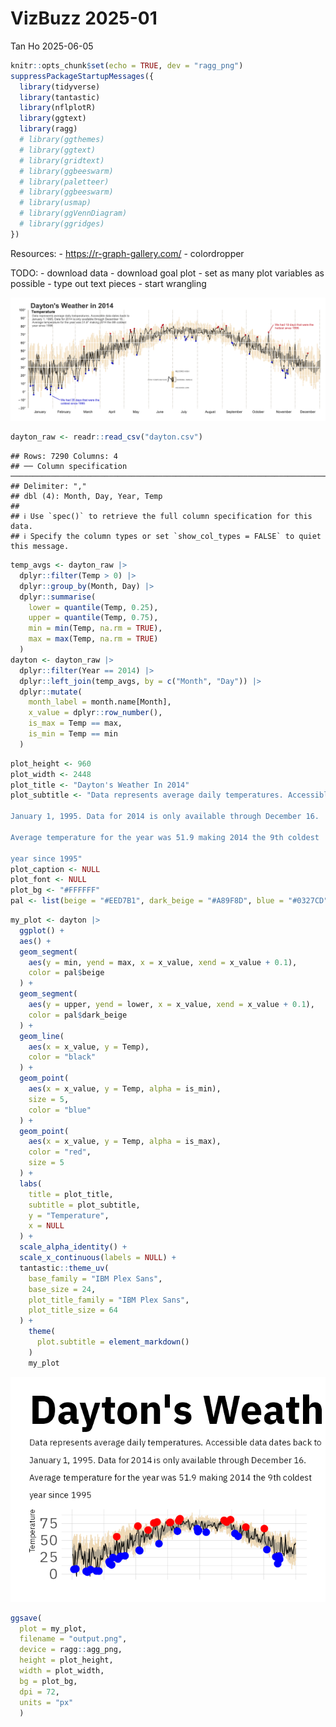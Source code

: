 VizBuzz 2025-01
================
Tan Ho
2025-06-05

``` r
knitr::opts_chunk$set(echo = TRUE, dev = "ragg_png")
suppressPackageStartupMessages({
  library(tidyverse)
  library(tantastic)
  library(nflplotR)
  library(ggtext)
  library(ragg)
  # library(ggthemes)
  # library(ggtext)
  # library(gridtext)
  # library(ggbeeswarm)
  # library(paletteer)
  # library(ggbeeswarm)
  # library(usmap)
  # library(ggVennDiagram)
  # library(ggridges)
})
```

Resources: - <https://r-graph-gallery.com/> - colordropper

TODO: - download data - download goal plot - set as many plot variables
as possible - type out text pieces - start wrangling

![goal plot](goal_plot.png)

``` r
dayton_raw <- readr::read_csv("dayton.csv")
```

    ## Rows: 7290 Columns: 4
    ## ── Column specification ──────────────────────────────────────────────────────────────────────────────────────────────────
    ## Delimiter: ","
    ## dbl (4): Month, Day, Year, Temp
    ## 
    ## ℹ Use `spec()` to retrieve the full column specification for this data.
    ## ℹ Specify the column types or set `show_col_types = FALSE` to quiet this message.

``` r
temp_avgs <- dayton_raw |>
  dplyr::filter(Temp > 0) |>
  dplyr::group_by(Month, Day) |>
  dplyr::summarise(
    lower = quantile(Temp, 0.25),
    upper = quantile(Temp, 0.75),
    min = min(Temp, na.rm = TRUE),
    max = max(Temp, na.rm = TRUE)
  )
dayton <- dayton_raw |>
  dplyr::filter(Year == 2014) |>
  dplyr::left_join(temp_avgs, by = c("Month", "Day")) |>
  dplyr::mutate(
    month_label = month.name[Month],
    x_value = dplyr::row_number(),
    is_max = Temp == max,
    is_min = Temp == min
  )
```

``` r
plot_height <- 960
plot_width <- 2448
plot_title <- "Dayton's Weather In 2014"
plot_subtitle <- "Data represents average daily temperatures. Accessible data dates back to

January 1, 1995. Data for 2014 is only available through December 16.

Average temperature for the year was 51.9 making 2014 the 9th coldest

year since 1995"
plot_caption <- NULL
plot_font <- NULL
plot_bg <- "#FFFFFF"
pal <- list(beige = "#EED7B1", dark_beige = "#A89F8D", blue = "#0327CD", red = "#CC2524")
```

``` r
my_plot <- dayton |>
  ggplot() +
  aes() +
  geom_segment(
    aes(y = min, yend = max, x = x_value, xend = x_value + 0.1),
    color = pal$beige
  ) +
  geom_segment(
    aes(y = upper, yend = lower, x = x_value, xend = x_value + 0.1),
    color = pal$dark_beige
  ) +
  geom_line(
    aes(x = x_value, y = Temp),
    color = "black"
  ) +
  geom_point(
    aes(x = x_value, y = Temp, alpha = is_min),
    size = 5,
    color = "blue"
  ) +
  geom_point(
    aes(x = x_value, y = Temp, alpha = is_max),
    color = "red",
    size = 5
  ) +
  labs(
    title = plot_title,
    subtitle = plot_subtitle,
    y = "Temperature",
    x = NULL
  ) +
  scale_alpha_identity() +
  scale_x_continuous(labels = NULL) +
  tantastic::theme_uv(
    base_family = "IBM Plex Sans",
    base_size = 24,
    plot_title_family = "IBM Plex Sans",
    plot_title_size = 64
  ) +
    theme(
      plot.subtitle = element_markdown()
    )
    my_plot
```

![](readme_files/figure-gfm/plot-1.png)<!-- -->

``` r
ggsave(
  plot = my_plot,
  filename = "output.png",
  device = ragg::agg_png,
  height = plot_height,
  width = plot_width,
  bg = plot_bg,
  dpi = 72,
  units = "px"
  )
```
